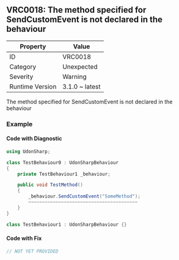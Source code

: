 ## VRC0018: The method specified for SendCustomEvent is not declared in the behaviour

| Property        | Value          | 
| --------------- | -------------- | 
| ID              | VRC0018        | 
| Category        | Unexpected     | 
| Severity        | Warning        | 
| Runtime Version | 3.1.0 ~ latest | 

The method specified for SendCustomEvent is not declared in the behaviour  

### Example

#### Code with Diagnostic


```csharp
using UdonSharp;

class TestBehaviour0 : UdonSharpBehaviour
{
    private TestBehaviour1 _behaviour;

    public void TestMethod()
    {
        _behaviour.SendCustomEvent("SomeMethod");
        ~~~~~~~~~~~~~~~~~~~~~~~~~~~~~~~~~~~~~~~~
    }
}

class TestBehaviour1 : UdonSharpBehaviour {}
```

#### Code with Fix


```csharp
// NOT YET PROVIDED
```


